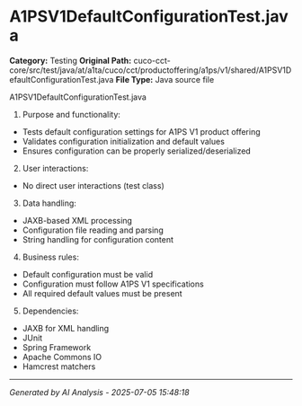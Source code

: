 # A1PSV1DefaultConfigurationTest.java

**Category:** Testing
**Original Path:** cuco-cct-core/src/test/java/at/a1ta/cuco/cct/productoffering/a1ps/v1/shared/A1PSV1DefaultConfigurationTest.java
**File Type:** Java source file

A1PSV1DefaultConfigurationTest.java
1. Purpose and functionality:
- Tests default configuration settings for A1PS V1 product offering
- Validates configuration initialization and default values
- Ensures configuration can be properly serialized/deserialized

2. User interactions:
- No direct user interactions (test class)

3. Data handling:
- JAXB-based XML processing
- Configuration file reading and parsing
- String handling for configuration content

4. Business rules:
- Default configuration must be valid
- Configuration must follow A1PS V1 specifications
- All required default values must be present

5. Dependencies:
- JAXB for XML handling
- JUnit
- Spring Framework
- Apache Commons IO
- Hamcrest matchers

---
*Generated by AI Analysis - 2025-07-05 15:48:18*
